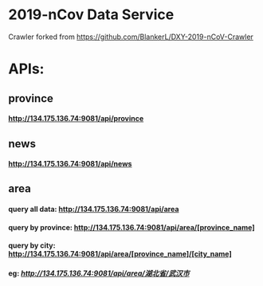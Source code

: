 # 2019-nCov Data Service
Crawler forked from https://github.com/BlankerL/DXY-2019-nCoV-Crawler

# APIs:
## province
#### http://134.175.136.74:9081/api/province
## news
#### http://134.175.136.74:9081/api/news
## area 
#### query all data: http://134.175.136.74:9081/api/area
#### query by province: http://134.175.136.74:9081/api/area/[province_name]
#### query by city: http://134.175.136.74:9081/api/area/[province_name]/[city_name]
#### eg: _http://134.175.136.74:9081/api/area/湖北省/武汉市_

